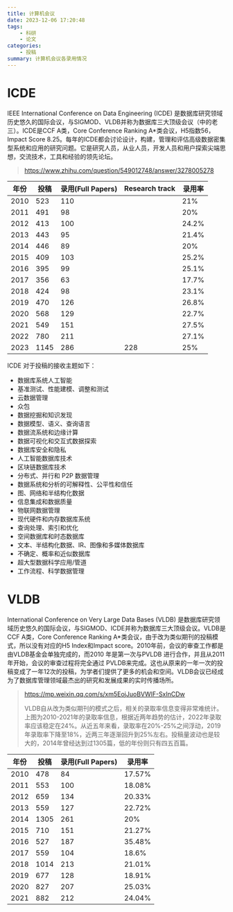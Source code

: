 ```yaml
---
title: 计算机会议
date: 2023-12-06 17:20:48
tags: 
    - 科研
    - 论文
categories: 
    - 投稿
summary: 计算机会议各录用情况
---
```


# ICDE

IEEE International Conference on Data Engineering (ICDE) 是数据库研究领域历史悠久的国际会议，与SIGMOD、VLDB并称为数据库三大顶级会议（中的老三）。ICDE是CCF A类，Core Conference Ranking A*类会议，H5指数56，Impact Score 8.25。每年的ICDE都会讨论设计，构建，管理和评估高级数据密集型系统和应用的研究问题。它是研究人员，从业人员，开发人员和用户探索尖端思想，交流技术，工具和经验的领先论坛。

> https://www.zhihu.com/question/549012748/answer/3278005278

| 年份 | 投稿 | 录用(Full Papers) | Research track | 录用率 |
| ---- | ---- | ---- | ------ | ------ |
| 2010 | 523  | 110  |   | 21%    |
| 2011 | 491  | 98   |    | 20%     |
| 2012 | 413  | 100  |   | 24.2%   |
| 2013 | 443  | 95   |    | 21.4%   |
| 2014 | 446  | 89   |    | 20%     |
| 2015 | 409  | 103  |   | 25.2%   |
| 2016 | 395  | 99   |    | 25.1%   |
| 2017 | 356  | 63   |    | 17.7%   |
| 2018 | 424  | 98   |    | 23.1%   |
| 2019 | 470  | 126  |   | 26.8%   |
| 2020 | 568  | 129  |   | 22.7%   |
| 2021 | 549  | 151  |   | 27.5%   |
| 2022 | 780  | 211  |   | 27.1%   |
| 2023 | 1145 | 286  | 228 | 25%     |

ICDE 对于投稿的接收主题如下：

- 数据库系统人工智能
- 基准测试、性能建模、调整和测试
- 云数据管理
- 众包
- 数据挖掘和知识发现
- 数据模型、语义、查询语言
- 数据流系统和边缘计算
- 数据可视化和交互式数据探索
- 数据库安全和隐私
- 人工智能数据库技术
- 区块链数据库技术
- 分布式、并行和 P2P 数据管理
- 数据系统和分析的可解释性、公平性和信任
- 图、网络和半结构化数据
- 信息集成和数据质量
- 物联网数据管理
- 现代硬件和内存数据库系统
- 查询处理、索引和优化
- 空间数据库和时态数据库
- 文本、半结构化数据、IR、图像和多媒体数据库
- 不确定、概率和近似数据库
- 超大型数据科学应用/管道
- 工作流程、科学数据管理



#  VLDB

International Conference on Very Large Data Bases (VLDB) 是数据库研究领域历史悠久的国际会议，与SIGMOD、ICDE并称为数据库三大顶级会议。VLDB是CCF A类，Core Conference Ranking A*类会议，由于改为类似期刊的投稿模式，所以没有对应的H5 Index和Impact score。2010年前，会议的审查工作都是由VLDB基金会单独完成的，而2010 年是第一次与PVLDB 进行合作，并且从2011年开始，会议的审查过程将完全通过 PVLDB来完成。这也从原来的一年一次的投稿变成了一年12次的投稿，为学者们提供了更多的机会和空间。VLDB会议已经成为了数据库管理领域最杰出的研究和发展成果的实时传播场所。

> https://mp.weixin.qq.com/s/xm5EojJuoBVWlF-SxInCDw
>
> VLDB自从改为类似期刊的模式之后，相关的录取率信息变得非常难统计。上图为2010-2021年的录取率信息，根据近两年趋势的估计，2022年录取率应该稳定在24%。从近五年来看，录取率在20%-25%之间浮动，2019年录取率下降至18%，近两三年逐渐回升到25%左右。投稿量波动也是较大的，2014年曾经达到过1305篇，低的年份则只有四五百篇。

| 年份 | 投稿 | 录用(Full Papers) | 录用率 |
| ---- | ---- | ----------------- | ------ |
| 2010 | 478  | 84                | 17.57% |
| 2011 | 553  | 100               | 18.08% |
| 2012 | 659  | 134               | 20.33% |
| 2013 | 559  | 127               | 22.72% |
| 2014 | 1305 | 261               | 20%    |
| 2015 | 710  | 151               | 21.27% |
| 2016 | 527  | 187               | 35.48% |
| 2017 | 559  | 104               | 18.6%  |
| 2018 | 1014 | 213               | 21.01% |
| 2019 | 677  | 128               | 18.91% |
| 2020 | 827  | 207               | 25.03% |
| 2021 | 882  | 212               | 24.04% |
